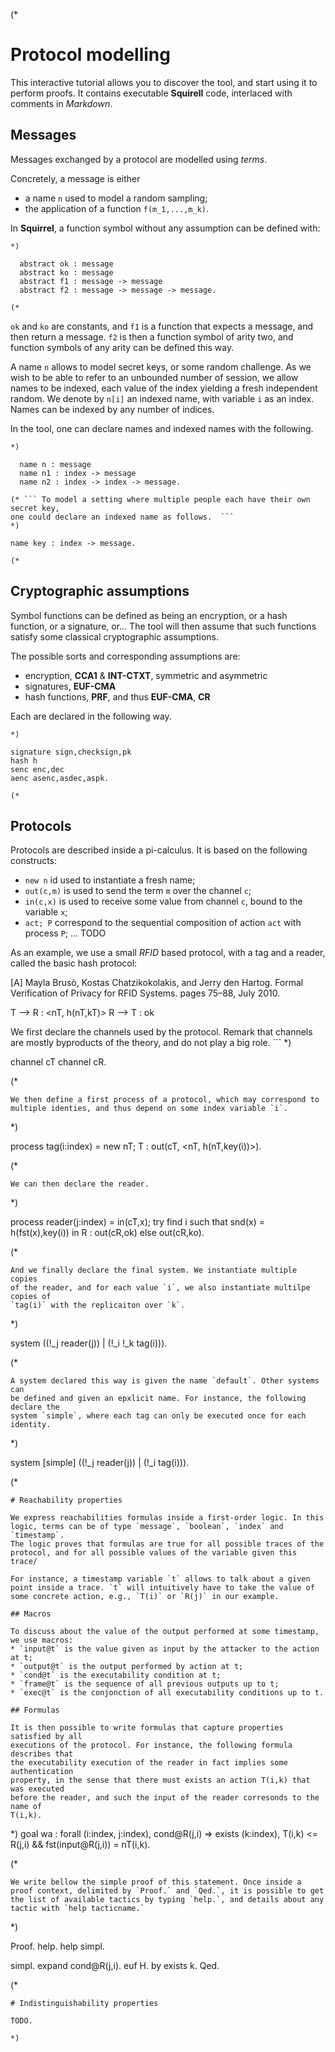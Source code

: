(*
# Protocol modelling

This interactive tutorial allows you to discover the tool, and start using it to
perform proofs. It contains executable __Squirell__ code, interlaced with
comments in _Markdown_.

## Messages

Messages exchanged by a protocol are modelled using _terms_.

Concretely, a message is either

 * a name `n` used to model a random sampling;
 * the application of a function `f(m_1,...,m_k)`.


In __Squirrel__, a function symbol without any assumption can be defined with:
```
*)

  abstract ok : message
  abstract ko : message
  abstract f1 : message -> message
  abstract f2 : message -> message -> message.

(*
```

`ok` and `ko` are constants, and `f1` is a function that expects a message, and
then return a message. `f2` is then a function symbol of arity two, and function
symbols of any arity can be defined this way.


A name `n` allows to model secret keys, or some random challenge. As we wish to
be able to refer to an unbounded number of session, we allow names to be
indexed, each value of the index yielding a fresh independent random. We denote
by `n[i]` an indexed name, with variable `i` as an index. Names can be indexed
by any number of indices.

In the tool, one can declare names and indexed names with the following.
```
*)

  name n : message
  name n1 : index -> message
  name n2 : index -> index -> message.

(* ``` To model a setting where multiple people each have their own secret key,
one could declare an indexed name as follows.  ```
*)

name key : index -> message.

(*
```

## Cryptographic assumptions

Symbol functions can be defined as being an encryption, or a hash function, or a
signature, or... The tool will then assume that such functions satisfy some
classical cryptographic assumptions.

The possible sorts and corresponding assumptions are:
 * encryption,  __CCA1__ & __INT-CTXT__, symmetric and asymmetric
 * signatures, __EUF-CMA__
 * hash functions, __PRF__, and thus __EUF-CMA__, __CR__

Each are declared in the following way.
```
*)

signature sign,checksign,pk
hash h
senc enc,dec
aenc asenc,asdec,aspk.

(*
```
## Protocols

Protocols are described inside a pi-calculus. It is based on the following constructs:
 *  `new n` id used to instantiate a fresh name;
 * `out(c,m)` is used to send the term `m` over the channel `c`;
 * `in(c,x)` is used to receive some value from channel `c`, bound to the variable `x`;
 * `act; P` correspond to the sequential composition of action `act` with process `P`;
 ... TODO

As an example, we use a small _RFID_ based protocol, with a tag and a reader,
called the basic hash protocol:

[A] Mayla Brusò, Kostas Chatzikokolakis, and Jerry den Hartog. Formal
Verification of Privacy for RFID Systems. pages 75–88, July 2010.

T --> R : <nT, h(nT,kT)>
R --> T : ok


We first declare the channels used by the protocol. Remark that channels are
mostly byproducts of the theory, and do not play a big role.  ```
*)

channel cT
channel cR.

(*
```
We then define a first process of a protocol, which may correspond to
multiple identies, and thus depend on some index variable `i`.
```
*)

process tag(i:index) =
  new nT;
  T : out(cT, <nT, h(nT,key(i))>).

(*
```
We can then declare the reader.
```
*)

process reader(j:index) =
  in(cT,x);
  try find i such that snd(x) = h(fst(x),key(i)) in
   R : out(cR,ok)
  else
    out(cR,ko).

(*
```
And we finally declare the final system. We instantiate multiple copies
of the reader, and for each value `i`, we also instantiate multilpe copies of
`tag(i)` with the replicaiton over `k`.
```
*)

system ((!_j reader(j)) | (!_i !_k tag(i))).

(*
```
A system declared this way is given the name `default`. Other systems can
be defined and given an epxlicit name. For instance, the following declare the
system `simple`, where each tag can only be executed once for each identity.
```
*)

system [simple] ((!_j reader(j)) | (!_i tag(i))).

(*
```
# Reachability properties

We express reachabilities formulas inside a first-order logic. In this logic, terms can be of type `message`, `boolean`, `index` and `timestamp`.
The logic proves that formulas are true for all possible traces of the protocol, and for all possible values of the variable given this trace/

For instance, a timestamp variable `t` allows to talk about a given point inside a trace. `t` will intuitively have to take the value of some concrete action, e.g., `T(i)` or `R(j)` in our example.

## Macros

To discuss about the value of the output performed at some timestamp, we use macros:
* `input@t` is the value given as input by the attacker to the action at t;
* `output@t` is the output performed by action at t;
* `cond@t` is the executability condition at t;
* `frame@t` is the sequence of all previous outputs up to t;
* `exec@t` is the conjonction of all executability conditions up to t.

## Formulas

It is then possible to write formulas that capture properties satisfied by all
executions of the protocol. For instance, the following formula describes that
the executability execution of the reader in fact implies some authentication
property, in the sense that there must exists an action T(i,k) that was executed
before the reader, and such the input of the reader corresonds to the name of
T(i,k).
```
*)
goal wa :
  forall (i:index, j:index),
     cond@R(j,i) =>
         exists (k:index),
              T(i,k) <= R(j,i) && fst(input@R(j,i)) = nT(i,k).

(*
```
We write bellow the simple proof of this statement. Once inside a proof context, delimited by `Proof.` and `Qed.`, it is possible to get the list of available tactics by typing `help.`, and details about any tactic with `help tacticname.`
```
*)

Proof.
help.
help simpl.

simpl.
expand cond@R(j,i).
euf H.
by exists k.
Qed.

(*
```
# Indistinguishability properties

TODO.

*)
